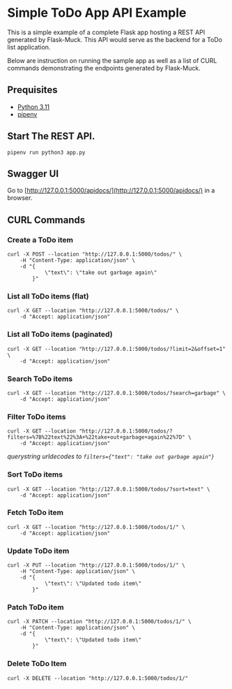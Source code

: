 # Simple ToDo App API Example

This is a simple example of a complete Flask app hosting a REST API generated by Flask-Muck. This API would serve as the
backend for a ToDo list application. 

Below are instruction on running the sample app as well as a list of CURL commands demonstrating the endpoints 
generated by Flask-Muck.

## Prequisites 

- [Python 3.11](https://www.python.org/downloads/)
- [pipenv](https://pipenv.pypa.io/en/latest/#install-pipenv-today)

## Start The REST API.

`pipenv run python3 app.py`

## Swagger UI

Go to [http://127.0.0.1:5000/apidocs/](http://127.0.0.1:5000/apidocs/) in a browser.

## CURL Commands

### Create a ToDo item
```
curl -X POST --location "http://127.0.0.1:5000/todos/" \
    -H "Content-Type: application/json" \
    -d "{
            \"text\": \"take out garbage again\"
        }"
```

### List all ToDo items (flat)
```
curl -X GET --location "http://127.0.0.1:5000/todos/" \
    -d "Accept: application/json"
```

### List all ToDo items (paginated)
```
curl -X GET --location "http://127.0.0.1:5000/todos/?limit=2&offset=1" \
    -d "Accept: application/json"
```

### Search ToDo items
```
curl -X GET --location "http://127.0.0.1:5000/todos/?search=garbage" \
    -d "Accept: application/json"
```

### Filter ToDo items
```
curl -X GET --location "http://127.0.0.1:5000/todos/?filters=%7B%22text%22%3A+%22take+out+garbage+again%22%7D" \
    -d "Accept: application/json"
```
_querystring urldecodes to `filters={"text": "take out garbage again"}`_ 

### Sort ToDo items
```
curl -X GET --location "http://127.0.0.1:5000/todos/?sort=text" \
    -d "Accept: application/json"
``` 

### Fetch ToDo item
```
curl -X GET --location "http://127.0.0.1:5000/todos/1/" \
    -d "Accept: application/json"
```

### Update ToDo item
```
curl -X PUT --location "http://127.0.0.1:5000/todos/1/" \
    -H "Content-Type: application/json" \
    -d "{
            \"text\": \"Updated todo item\"
        }"
```

### Patch ToDo item
```
curl -X PATCH --location "http://127.0.0.1:5000/todos/1/" \
    -H "Content-Type: application/json" \
    -d "{
            \"text\": \"Updated todo item\"
        }"
```

### Delete ToDo Item
```
curl -X DELETE --location "http://127.0.0.1:5000/todos/1/"
```
